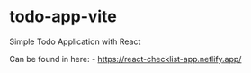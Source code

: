 # todo-app-vite
Simple Todo Application with React

Can be found in here: - https://react-checklist-app.netlify.app/

